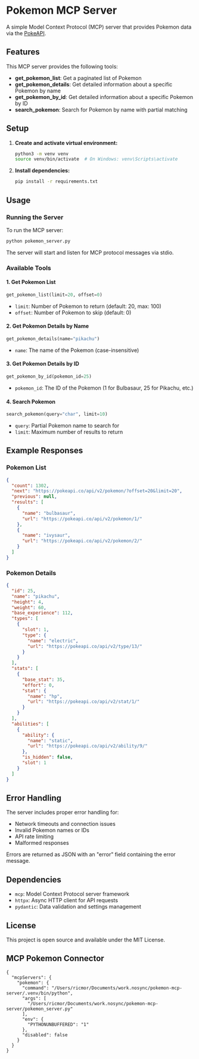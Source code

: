 # Pokemon MCP Server

A simple Model Context Protocol (MCP) server that provides Pokemon data via the [PokeAPI](https://pokeapi.co/).

## Features

This MCP server provides the following tools:

- **get_pokemon_list**: Get a paginated list of Pokemon
- **get_pokemon_details**: Get detailed information about a specific Pokemon by name
- **get_pokemon_by_id**: Get detailed information about a specific Pokemon by ID
- **search_pokemon**: Search for Pokemon by name with partial matching

## Setup

1. **Create and activate virtual environment:**

   ```bash
   python3 -m venv venv
   source venv/bin/activate  # On Windows: venv\Scripts\activate
   ```

2. **Install dependencies:**
   ```bash
   pip install -r requirements.txt
   ```

## Usage

### Running the Server

To run the MCP server:

```bash
python pokemon_server.py
```

The server will start and listen for MCP protocol messages via stdio.

### Available Tools

#### 1. Get Pokemon List

```python
get_pokemon_list(limit=20, offset=0)
```

- `limit`: Number of Pokemon to return (default: 20, max: 100)
- `offset`: Number of Pokemon to skip (default: 0)

#### 2. Get Pokemon Details by Name

```python
get_pokemon_details(name="pikachu")
```

- `name`: The name of the Pokemon (case-insensitive)

#### 3. Get Pokemon Details by ID

```python
get_pokemon_by_id(pokemon_id=25)
```

- `pokemon_id`: The ID of the Pokemon (1 for Bulbasaur, 25 for Pikachu, etc.)

#### 4. Search Pokemon

```python
search_pokemon(query="char", limit=10)
```

- `query`: Partial Pokemon name to search for
- `limit`: Maximum number of results to return

## Example Responses

### Pokemon List

```json
{
  "count": 1302,
  "next": "https://pokeapi.co/api/v2/pokemon/?offset=20&limit=20",
  "previous": null,
  "results": [
    {
      "name": "bulbasaur",
      "url": "https://pokeapi.co/api/v2/pokemon/1/"
    },
    {
      "name": "ivysaur",
      "url": "https://pokeapi.co/api/v2/pokemon/2/"
    }
  ]
}
```

### Pokemon Details

```json
{
  "id": 25,
  "name": "pikachu",
  "height": 4,
  "weight": 60,
  "base_experience": 112,
  "types": [
    {
      "slot": 1,
      "type": {
        "name": "electric",
        "url": "https://pokeapi.co/api/v2/type/13/"
      }
    }
  ],
  "stats": [
    {
      "base_stat": 35,
      "effort": 0,
      "stat": {
        "name": "hp",
        "url": "https://pokeapi.co/api/v2/stat/1/"
      }
    }
  ],
  "abilities": [
    {
      "ability": {
        "name": "static",
        "url": "https://pokeapi.co/api/v2/ability/9/"
      },
      "is_hidden": false,
      "slot": 1
    }
  ]
}
```

## Error Handling

The server includes proper error handling for:

- Network timeouts and connection issues
- Invalid Pokemon names or IDs
- API rate limiting
- Malformed responses

Errors are returned as JSON with an "error" field containing the error message.

## Dependencies

- `mcp`: Model Context Protocol server framework
- `httpx`: Async HTTP client for API requests
- `pydantic`: Data validation and settings management

## License

This project is open source and available under the MIT License.

## MCP Pokemon Connector

```
{
  "mcpServers": {
    "pokemon": {
      "command": "/Users/ricmor/Documents/work.nosync/pokemon-mcp-server/.venv/bin/python",
      "args": [
        "/Users/ricmor/Documents/work.nosync/pokemon-mcp-server/pokemon_server.py"
      ],
      "env": {
        "PYTHONUNBUFFERED": "1"
      },
      "disabled": false
    }
  }
}
```
